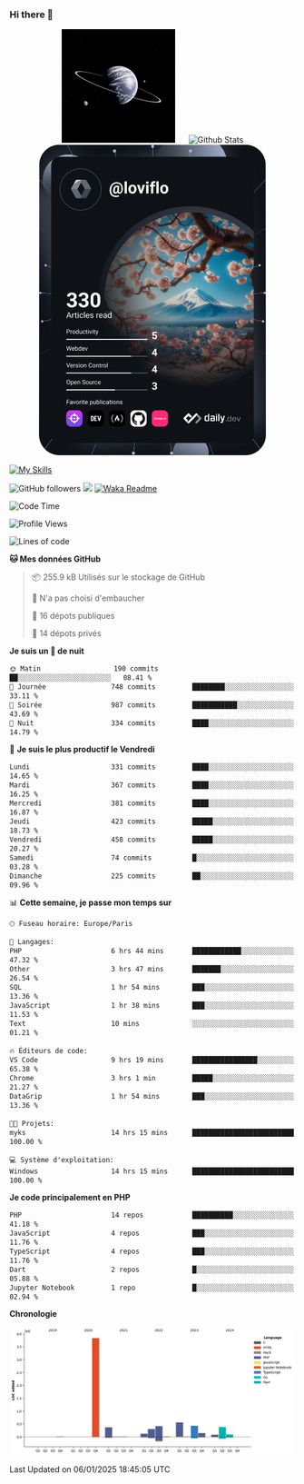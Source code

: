 ### Hi there 👋

<p align="center">
  <img src="https://github.com/Loviflo/Loviflo/blob/main/img/portrait.jpg" alt="Loviflo" height="200" style="margin-right: 20px"/>
  <img src="https://github-readme-stats.vercel.app/api?username=Loviflo&show_icons=true&theme=graywhite" alt="Github Stats" />
  <a href="https://app.daily.dev/loviflo"><img src="https://github.com/loviflo/loviflo/blob/main/devcard.svg" width="400" alt="Loviflo's Dev Card"/></a>
</p>

[![My Skills](https://skillicons.dev/icons?i=php,laravel,symfony,dotnet,cs,nodejs,mysql,postgres,js,ts,html,css,sass,angular,react,electron,docker,webpack,vscode,figma,git,github,gitlab,nginx,postman&perline=5)](https://skillicons.dev)

![GitHub followers](https://img.shields.io/github/followers/Loviflo?label=Follow&style=social)
![](https://visitor-badge.glitch.me/badge?page_id=Loviflo.Loviflo)
[![Waka Readme](https://github.com/Loviflo/Loviflo/actions/workflows/update-stats.yml/badge.svg)](https://github.com/Loviflo/Loviflo/actions/workflows/update-stats.yml)

<!--START_SECTION:waka-->
![Code Time](http://img.shields.io/badge/Code%20Time-2%2C502%20hrs%2017%20mins-blue)

![Profile Views](http://img.shields.io/badge/Vues%20du%20profil-0-blue)

![Lines of code](https://img.shields.io/badge/Depuis%20Hello%20World%2C%20j%27ai%20%C3%A9crit-6.7%20million%20Lignes%20de%20code-blue)

**🐱 Mes données GitHub** 

> 📦 255.9 kB Utilisés sur le stockage de GitHub 
 > 
> 🚫 N'a pas choisi d'embaucher
 > 
> 📜 16 dépots publiques 
 > 
> 🔑 14 dépots privés 
 > 
**Je suis un 🦉 de nuit** 

```text
🌞 Matin                  190 commits         ██░░░░░░░░░░░░░░░░░░░░░░░   08.41 % 
🌆 Journée                748 commits         ████████░░░░░░░░░░░░░░░░░   33.11 % 
🌃 Soirée                 987 commits         ███████████░░░░░░░░░░░░░░   43.69 % 
🌙 Nuit                   334 commits         ████░░░░░░░░░░░░░░░░░░░░░   14.79 % 
```
📅 **Je suis le plus productif le Vendredi** 

```text
Lundi                    331 commits         ████░░░░░░░░░░░░░░░░░░░░░   14.65 % 
Mardi                    367 commits         ████░░░░░░░░░░░░░░░░░░░░░   16.25 % 
Mercredi                 381 commits         ████░░░░░░░░░░░░░░░░░░░░░   16.87 % 
Jeudi                    423 commits         █████░░░░░░░░░░░░░░░░░░░░   18.73 % 
Vendredi                 458 commits         █████░░░░░░░░░░░░░░░░░░░░   20.27 % 
Samedi                   74 commits          █░░░░░░░░░░░░░░░░░░░░░░░░   03.28 % 
Dimanche                 225 commits         ██░░░░░░░░░░░░░░░░░░░░░░░   09.96 % 
```


📊 **Cette semaine, je passe mon temps sur** 

```text
🕑︎ Fuseau horaire: Europe/Paris

💬 Langages: 
PHP                      6 hrs 44 mins       ████████████░░░░░░░░░░░░░   47.32 % 
Other                    3 hrs 47 mins       ███████░░░░░░░░░░░░░░░░░░   26.54 % 
SQL                      1 hr 54 mins        ███░░░░░░░░░░░░░░░░░░░░░░   13.36 % 
JavaScript               1 hr 38 mins        ███░░░░░░░░░░░░░░░░░░░░░░   11.53 % 
Text                     10 mins             ░░░░░░░░░░░░░░░░░░░░░░░░░   01.21 % 

🔥 Éditeurs de code: 
VS Code                  9 hrs 19 mins       ████████████████░░░░░░░░░   65.38 % 
Chrome                   3 hrs 1 min         █████░░░░░░░░░░░░░░░░░░░░   21.27 % 
DataGrip                 1 hr 54 mins        ███░░░░░░░░░░░░░░░░░░░░░░   13.36 % 

🐱‍💻 Projets: 
myks                     14 hrs 15 mins      █████████████████████████   100.00 % 

💻 Système d'exploitation: 
Windows                  14 hrs 15 mins      █████████████████████████   100.00 % 
```

**Je code principalement en PHP** 

```text
PHP                      14 repos            ██████████░░░░░░░░░░░░░░░   41.18 % 
JavaScript               4 repos             ███░░░░░░░░░░░░░░░░░░░░░░   11.76 % 
TypeScript               4 repos             ███░░░░░░░░░░░░░░░░░░░░░░   11.76 % 
Dart                     2 repos             █░░░░░░░░░░░░░░░░░░░░░░░░   05.88 % 
Jupyter Notebook         1 repo              █░░░░░░░░░░░░░░░░░░░░░░░░   02.94 % 
```



**Chronologie**

![Lines of Code chart](https://raw.githubusercontent.com/Loviflo/Loviflo/main/assets/bar_graph.png)


 Last Updated on 06/01/2025 18:45:05 UTC
<!--END_SECTION:waka-->
